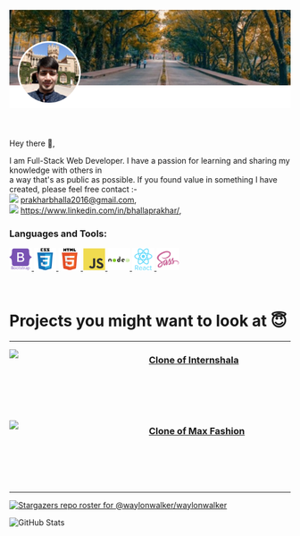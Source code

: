 ![Header](https://github.com/Prakhar-Bhalla/Prakhar-Bhalla/blob/main/git%20header.png?raw=true)
<br/> <br/> <br/> <br/> Hey there 👋,

I am Full-Stack Web Developer.  I have a passion for learning and sharing my knowledge with others in <br/> a way that's as public as possible. If you found value in something I have created, please feel free contact :-<br/>
<img width="20px" src="https://github.com/Spratham72/Spratham72/blob/main/gmail.png?raw=true">  prakharbhalla2016@gmail.com, <br/>
<img width="20px" src="https://github.com/Spratham72/Spratham72/blob/main/linkdin.png?raw=true">  https://www.linkedin.com/in/bhallaprakhar/, <br/>
<h3 align="left">Languages and Tools:</h3>
<p align="left"> <a href="https://getbootstrap.com" target="_blank" rel="noreferrer">
    <img src="https://raw.githubusercontent.com/devicons/devicon/master/icons/bootstrap/bootstrap-plain-wordmark.svg"
      alt="bootstrap" width="40" height="40" /> </a> <a href="https://www.cprogramming.com/" target="_blank"
    rel="noreferrer"> <img
      src="https://raw.githubusercontent.com/devicons/devicon/master/icons/css3/css3-original-wordmark.svg" alt="css3"
      width="40" height="40" /> </a> <a href="https://www.w3.org/html/" target="_blank" rel="noreferrer"> <img
      src="https://raw.githubusercontent.com/devicons/devicon/master/icons/html5/html5-original-wordmark.svg"
      alt="html5" width="40" height="40" /> </a> <a href="https://developer.mozilla.org/en-US/docs/Web/JavaScript" target="_blank"
    rel="noreferrer"> <img
      src="https://raw.githubusercontent.com/devicons/devicon/master/icons/javascript/javascript-original.svg"
      alt="javascript" width="40" height="40" /> </a> <a href="https://nodejs.org" target="_blank" rel="noreferrer"> <img
      src="https://raw.githubusercontent.com/devicons/devicon/master/icons/nodejs/nodejs-original-wordmark.svg"
      alt="nodejs" width="40" height="40" /> </a> <a href="https://reactjs.org/" target="_blank" rel="noreferrer"> <img
      src="https://raw.githubusercontent.com/devicons/devicon/master/icons/react/react-original-wordmark.svg"
      alt="react" width="40" height="40" /> </a> <a href="https://sass-lang.com" target="_blank" rel="noreferrer"> <img
      src="https://raw.githubusercontent.com/devicons/devicon/master/icons/sass/sass-original.svg" alt="sass" width="40" height="40" /> </a> </p>

<br/>

# Projects you might want to look at 😇
  ---
 
 <p>
  <img width="250" align='left' src="https://user-images.githubusercontent.com/91534659/147224823-7e6d3ca7-85f0-4de3-acf2-12c1d687a2ea.png">
</p>
 
### <a href="http://ec2-35-154-40-77.ap-south-1.compute.amazonaws.com/"> Clone of Internshala </a>

<br/> <br/> <br/> <br/> 
 
 <p>
  <img width="250" align='left' src="https://user-images.githubusercontent.com/91533026/138555383-2442dc41-d356-44e9-80a7-97cf13ef4fbc.PNG">
</p>
 
### <a href="/"> Clone of Max Fashion </a>

<br/> <br/> <br/> <br/> 

---

[![Stargazers repo roster for @waylonwalker/waylonwalker](https://reporoster.com/stars/waylonwalker/waylonwalker)](https://github.com/waylonwalker/waylonwalker/stargazers)

![GitHub Stats](https://github-readme-stats.vercel.app/api?username=Prakhar-Bhalla&theme=radical)
